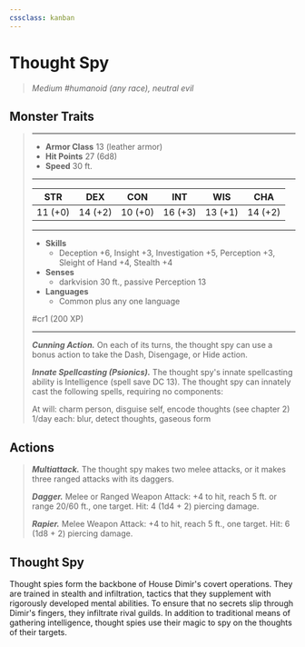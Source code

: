```yaml
---
cssclass: kanban
---
```


# Thought Spy
>*Medium #humanoid (any race), neutral evil*
## Monster Traits
>___
>- **Armor Class** 13 (leather armor)
>- **Hit Points** 27 (6d8)
>- **Speed** 30 ft.
>___
>|STR|DEX|CON|INT|WIS|CHA|
>|:---:|:---:|:---:|:---:|:---:|:---:|
>|11 (+0)|14 (+2)|10 (+0)|16 (+3)|13 (+1)|14 (+2)|
>___
>- **Skills**
>	 - Deception +6, Insight +3, Investigation +5, Perception +3, Sleight of Hand +4, Stealth +4
>- **Senses**
>	 - darkvision 30 ft., passive Perception 13
>- **Languages**
>	 - Common plus any one language
>
> #cr1 (200 XP)
>___
>***Cunning Action.*** On each of its turns, the thought spy can use a bonus action to take the Dash, Disengage, or Hide action.  
>
>***Innate Spellcasting (Psionics).*** The thought spy's innate spellcasting ability is Intelligence (spell save DC 13). The thought spy can innately cast the following spells, requiring no components:  
>
>At will: charm person, disguise self, encode thoughts (see chapter 2)  
>1/day each: blur, detect thoughts, gaseous form  
>
## Actions
>***Multiattack.*** The thought spy makes two melee attacks, or it makes three ranged attacks with its daggers.  
>
>***Dagger.*** Melee  or Ranged Weapon Attack: +4 to hit, reach 5 ft. or range 20/60 ft., one target. Hit: 4 (1d4 + 2) piercing damage.  
>
>***Rapier.*** Melee Weapon Attack: +4 to hit, reach 5 ft., one target. Hit: 6 (1d8 + 2) piercing damage.
## Thought Spy
Thought spies form the backbone of House Dimir's covert operations. They are trained in stealth and infiltration, tactics that they supplement with rigorously developed mental abilities. To ensure that no secrets slip through Dimir's fingers, they infiltrate rival guilds. In addition to traditional means of gathering intelligence, thought spies use their magic to spy on the thoughts of their targets.